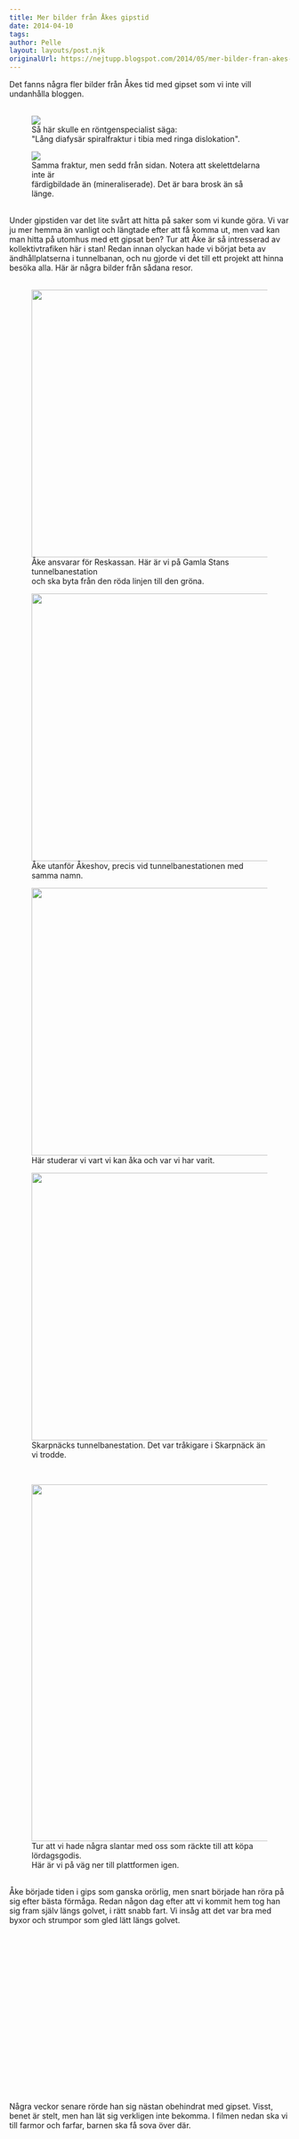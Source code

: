 ```yaml
---
title: Mer bilder från Åkes gipstid
date: 2014-04-10
tags: 	
author: Pelle
layout: layouts/post.njk
originalUrl: https://nejtupp.blogspot.com/2014/05/mer-bilder-fran-akes-gipstid.html
---
```


Det fanns några fler bilder från Åkes tid med gipset som vi inte vill undanhålla bloggen.<br><br>

<figure>
	<img src="../../../../img/Ro%25CC%2588ntgenbilder-SIN_UNDERBEN_20140425_105134.jpg">
	<figcaption>Så här skulle en röntgenspecialist säga:<br>"Lång diafysär spiralfraktur i tibia med ringa dislokation".</figcaption>
</figure>

<figure>
	<img src="../../../../img/Ro%25CC%2588ntgenbilder-SIN_UNDERBEN_20140425_105142.jpg">
	<figcaption>Samma fraktur, men sedd från sidan. Notera att skelettdelarna inte är <br>färdigbildade än (mineraliserade). Det är bara brosk än så länge.<br> </figcaption>
</figure>Under gipstiden var det lite svårt att hitta på saker som vi kunde göra. Vi var ju mer hemma än vanligt och längtade efter att få komma ut, men vad kan man hitta på utomhus med ett gipsat ben? Tur att Åke är så intresserad av kollektivtrafiken här i stan! Redan innan olyckan hade vi börjat beta av ändhållplatserna i tunnelbanan, och nu gjorde vi det till ett projekt att hinna besöka alla. Här är några bilder från sådana resor.<br><div><br></div>

<figure>
	<img src="../../../../img/iPhone-IMG_0809.jpg" height="480">
	<figcaption>Åke ansvarar för Reskassan. Här är vi på Gamla Stans tunnelbanestation <br>och ska byta från den röda linjen till den gröna.</figcaption>
</figure>

<figure>
	<img src="../../../../img/iPhone-IMG_0811.jpg" height="480">
	<figcaption>Åke utanför Åkeshov, precis vid tunnelbanestationen med samma namn. </figcaption>
</figure>

<figure>
	<img src="../../../../img/iPhone-IMG_0814.jpg" height="480">
	<figcaption>Här studerar vi vart vi kan åka och var vi har varit.</figcaption>
</figure>

<figure>
	<img src="../../../../img/iPhone-IMG_0835.jpg" height="480">
	<figcaption>Skarpnäcks tunnelbanestation. Det var tråkigare i Skarpnäck än vi trodde.</figcaption>
</figure><br>

<figure>
	<img src="../../../../img/iPhone-IMG_0839.jpg" height="640" width="480">
	<figcaption>Tur att vi hade några slantar med oss som räckte till att köpa lördagsgodis.<br>Här är vi på väg ner till plattformen igen.</figcaption>
</figure><br>Åke började tiden i gips som ganska orörlig, men snart började han röra på sig efter bästa förmåga. Redan någon dag efter att vi kommit hem tog han sig fram själv längs golvet, i rätt snabb fart. Vi insåg att det var bra med byxor och strumpor som gled lätt längs golvet.<br><br><div class="separator" style="clear: both; text-align: center;"><object class="BLOG_video_class" contentid="ea847b49f0a9a37e" height="266" id="BLOG_video-ea847b49f0a9a37e" width="320"></object></div><br><br>Några veckor senare rörde han sig nästan obehindrat med gipset. Visst, benet är stelt, men han lät sig verkligen inte bekomma. I filmen nedan ska vi till farmor och farfar, barnen ska få sova över där.<br><br><div class="separator" style="clear: both; text-align: center;"><object class="BLOG_video_class" contentid="44d029f64925754f" height="266" id="BLOG_video-44d029f64925754f" width="320"></object></div><br><br><br>Åke var inte så glad för att visa sig bland kamraterna på förskolan med sitt gips, men han var ju tvungen att komma tillbaka dit någon gång. När han blivit lite mer bekväm med gipset och vi visste att han skulle klara av det, så fick han komma tillbaka. När vi kom dit på eftermiddagen så visade det sig att hela förskolan fortfarande var ute på utflykt, så vi var ensamma i lokalerna i minst en halvtimme innan de andra kom. Det var kanske inte så dumt, Åke hann visa mig lite roliga leksaker. När de andra kom så lämnade jag honom och gick bort en timme innan jag kom tillbaka och hämtade honom och Tage igen. Jag var lite nervös, hur hade det gått? Det visade sig att han hade varit väldigt framåt och ville göra allt utan hjälp och han hade låtit alla titta och känna på gipset. Efter den stunden tyckte han aldrig mer att gipset var något pinsamt.<br><br>

<figure>
	<img srcs/s1600/iPhone-IMG_0830.jpg" imageanchor="1" style="margin-left: auto; margin-right: auto;"><img border="0" src="../../../../img/iPhone-IMG_0830.jpg" height="480">
	<figcaption>Åke visar roliga leksaker på förskolan. Snart kommer de andra barnen tillbaka.</figcaption>
</figure>
